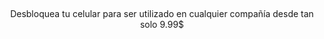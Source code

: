 <html>
 <body>
 
     


<header>  Desbloquea tu celular para ser utilizado en cualquier compañía desde tan solo 9.99$ <header/>
<body/>
 <div class="cognito">
<script src="https://services.cognitoforms.com/s/D0fKCUsrW0C3XEU97s6Nww"></script>
<script>Cognito.load("forms", { id: "1" });</script>
</div> 
<html/>


